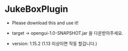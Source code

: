 # JukeBoxPlugin
 
 - Please download this and use it!

 - target -> opengui-1.0-SNAPSHOT.jar 을 다운받아주세요.

- version: 1.15.2 (1.13 이상이면 작동 할겁니다.) 
